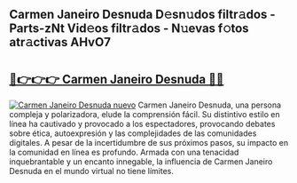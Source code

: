 ## Carmen Janeiro Desnuda D𝚎sn𝚞dos filtr𝚊dos - Parts-zNt Vid𝚎os filtr𝚊dos - N𝚞evas f𝚘tos atr𝚊ctivas AHvO7

# <h2><a href="http://mb3pc1i.tromn.icu/?c=Carmen+Janeiro+Desnuda">🔗👉👉👉 Carmen Janeiro Desnuda 🔗🔗</a></h2>

[![Carmen Janeiro Desnuda nuevo](https://i.imgur.com/pEAQMta.gif)](http://mb3pc1i.tromn.icu/?c=Carmen+Janeiro+Desnuda)
Carmen Janeiro Desnuda, una persona compleja y polarizadora, elude la comprensión fácil. Su distintivo estilo en línea ha cautivado y provocado a los espectadores, provocando debates sobre ética, autoexpresión y las complejidades de las comunidades digitales. A pesar de la incertidumbre de sus próximos pasos, su impacto en la comunidad en línea es profundo. Armada con una tenacidad inquebrantable y un encanto innegable, la influencia de Carmen Janeiro Desnuda en el mundo virtual no tiene límites.
